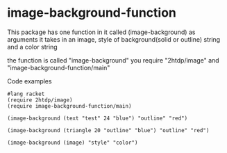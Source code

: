 image-background-function
=========================
This package has one function in it called (image-background) as arguments it takes in an image, style of background(solid or outline) string and a color string

the function is called "image-background"
you require "2htdp/image" and "image-background-function/main"

Code examples


```
#lang racket
(require 2htdp/image)
(require image-background-function/main)

(image-background (text "test" 24 "blue") "outline" "red")

(image-background (triangle 20 "outline" "blue") "outline" "red")

(image-background (image) "style" "color")
````

